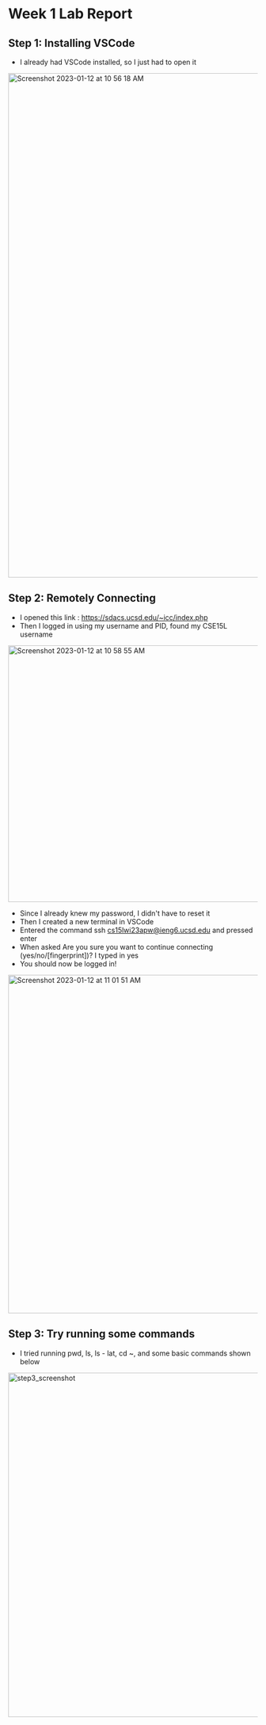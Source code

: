 # Week 1 Lab Report
## Step 1: Installing VSCode
* I already had VSCode installed, so I just had to open it

<img width="1018" alt="Screenshot 2023-01-12 at 10 56 18 AM" src="https://user-images.githubusercontent.com/122561814/212164240-4ebcef6d-84ae-4c39-9d8e-547bd6c17b85.png">

## Step 2: Remotely Connecting
* I opened this link : https://sdacs.ucsd.edu/~icc/index.php
* Then I logged in using my username and PID, found my CSE15L username 

<img width="518" alt="Screenshot 2023-01-12 at 10 58 55 AM" src="https://user-images.githubusercontent.com/122561814/212164148-7eeef66b-a87c-4511-85ef-1e9c7d6d3281.png">

* Since I already knew my password, I didn't have to reset it
* Then I created a new terminal in VSCode
* Entered the command ssh cs15lwi23apw@ieng6.ucsd.edu and pressed enter
* When asked Are you sure you want to continue connecting (yes/no/[fingerprint])? I typed in yes
* You should now be logged in!

<img width="683" alt="Screenshot 2023-01-12 at 11 01 51 AM" src="https://user-images.githubusercontent.com/122561814/212164335-cfe15131-7408-4210-bd37-05373b3d58fb.png">

## Step 3: Try running some commands
* I tried running pwd, ls, ls - lat, cd ~, and some basic commands shown below

<img width="695" alt="step3_screenshot" src="https://user-images.githubusercontent.com/122561814/212164282-7a1f64cd-ff8a-46ad-a1c7-f75ff100faa3.png">

